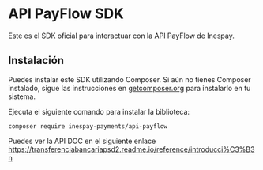 # API PayFlow SDK

Este es el SDK oficial para interactuar con la API PayFlow de Inespay.

## Instalación

Puedes instalar este SDK utilizando Composer. Si aún no tienes Composer instalado, sigue las instrucciones en [getcomposer.org](https://getcomposer.org/) para instalarlo en tu sistema.

Ejecuta el siguiente comando para instalar la biblioteca:
```
composer require inespay-payments/api-payflow
```
Puedes ver la API DOC en el siguiente enlace https://transferenciabancariapsd2.readme.io/reference/introducci%C3%B3n